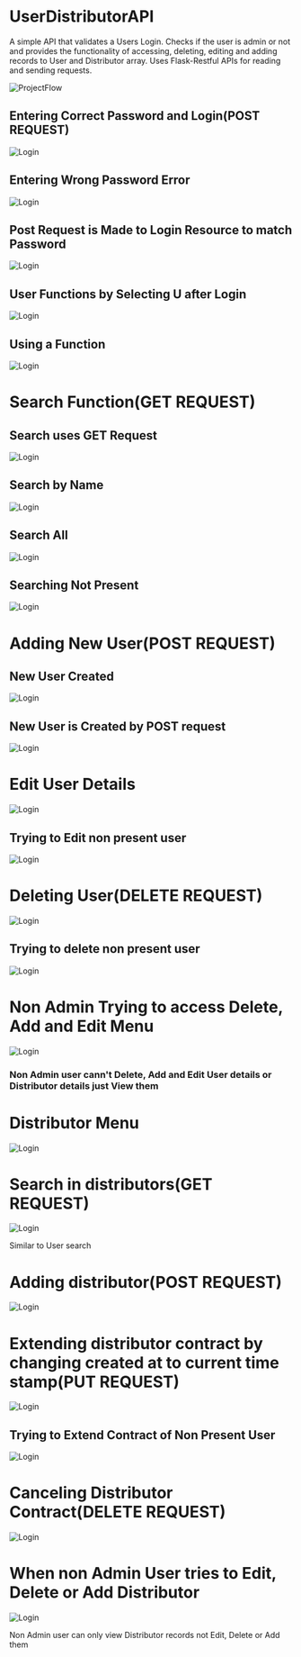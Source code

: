 # UserDistributorAPI
A simple API that validates a Users Login. Checks if the user is admin or not and provides the functionality of accessing, deleting, editing and adding records to User and Distributor array. Uses Flask-Restful APIs for reading and sending requests.

![ProjectFlow](./ssUserDistributorDetails/Projectflow.JPG)

## Entering Correct Password and Login(POST REQUEST)

![Login](./ssUserDistributorDetails/correctpass.JPG)

## Entering Wrong Password Error

![Login](./ssUserDistributorDetails/wrongpass.JPG)

## Post Request is Made to Login Resource to match Password

![Login](./ssUserDistributorDetails/correctpasspost.JPG)

## User Functions by Selecting U after Login

![Login](./ssUserDistributorDetails/functionsinuser.JPG)

## Using a Function

![Login](./ssUserDistributorDetails/usingafunction.JPG)

# Search Function(GET REQUEST)

## Search uses GET Request

![Login](./ssUserDistributorDetails/searchrequests.JPG)

## Search by Name

![Login](./ssUserDistributorDetails/searchbyname.JPG)

## Search All

![Login](./ssUserDistributorDetails/searchall.JPG)

## Searching Not Present

![Login](./ssUserDistributorDetails/searchingnotpresent.JPG)

# Adding New User(POST REQUEST)

## New User Created

![Login](./ssUserDistributorDetails/newuser.JPG)

## New User is Created by POST request

![Login](./ssUserDistributorDetails/newuserPOST.JPG)

# Edit User Details

![Login](./ssUserDistributorDetails/putreq.JPG)

## Trying to Edit non present user

![Login](./ssUserDistributorDetails/putrequestnon.JPG)

# Deleting User(DELETE REQUEST)

![Login](./ssUserDistributorDetails/deletinguser.JPG)

## Trying to delete non present user

![Login](./ssUserDistributorDetails/delnonpresent.JPG)

# Non Admin Trying to access Delete, Add and Edit Menu

![Login](./ssUserDistributorDetails/nonadminuseraccess.JPG)

### Non Admin user cann't Delete, Add and Edit User details or Distributor details just View them

# Distributor Menu

![Login](./ssUserDistributorDetails/distributormenu.JPG)

# Search in distributors(GET REQUEST)

![Login](./ssUserDistributorDetails/distributorfindall.JPG)

Similar to User search

# Adding distributor(POST REQUEST)

![Login](./ssUserDistributorDetails/addingdistributor.JPG)

# Extending distributor contract by changing created at to current time stamp(PUT REQUEST)

![Login](./ssUserDistributorDetails/extendingcontract.JPG)

## Trying to Extend Contract of Non Present User

![Login](./ssUserDistributorDetails/notpresentdis.JPG)

# Canceling Distributor Contract(DELETE REQUEST)

![Login](./ssUserDistributorDetails/cancelingcontract.JPG)

# When non Admin User tries to Edit, Delete or Add Distributor

![Login](./ssUserDistributorDetails/distributornotadmin.JPG)

Non Admin user can only view Distributor records not Edit, Delete or Add them